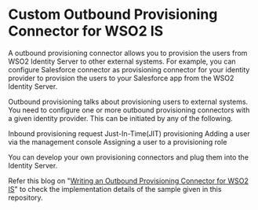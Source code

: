 # Custom Outbound Provisioning Connector for WSO2 IS

A outbound provisioning connector allows you to provision the users from WSO2 Identity Server to other external systems. For example, you can configure Salesforce connector as provisioning connector for your identity provider to provision the users to your Salesforce app from the WSO2 Identity Server.

Outbound provisioning talks about provisioning users to external systems. You need to configure one or more outbound provisioning connectors with a given identity provider. This can be initiated by any of the following.

Inbound provisioning request
Just-In-Time(JIT) provisioning
Adding a user via the management console
Assigning a user to a provisioning role

You can develop your own provisioning connectors and plug them into the Identity Server.


Refer this blog on "[Writing an Outbound Provisioning Connector for WSO2 IS](https://medium.com/identity-beyond-borders/writing-an-outbound-provisioning-connector-4a3450d0e7a2)" to check the implementation details of the sample given in this repository.
